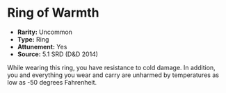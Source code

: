 # Ring of Warmth

- **Rarity:** Uncommon
- **Type:** Ring
- **Attunement:** Yes
- **Source:** 5.1 SRD (D&D 2014)

While wearing this ring, you have resistance to cold damage. In addition, you and everything you wear and carry are unharmed by temperatures as low as -50 degrees Fahrenheit.
